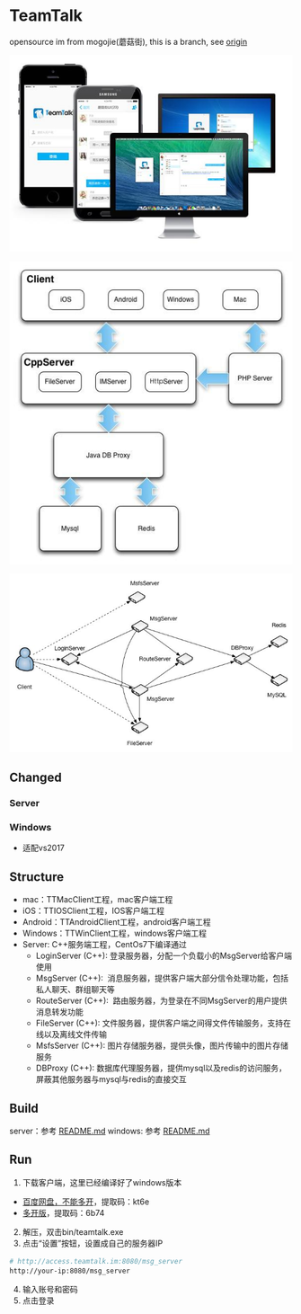 # TeamTalk

opensource im from mogojie(蘑菇街), this is a branch, see [origin](https://github.com/meili/TeamTalk)

![teamtalk-screenhost](./doc/teamtalk-screenhost.jpeg)

![server-arch1](./doc/server-arch1.jpeg)

![server-arch2](./doc/server-arch2.jpg)

## Changed

### Server

### Windows

- 适配vs2017

## Structure

- mac：TTMacClient工程，mac客户端工程
- iOS：TTIOSClient工程，IOS客户端工程
- Android：TTAndroidClient工程，android客户端工程
- Windows：TTWinClient工程，windows客户端工程
- Server: C++服务端工程，CentOs7下编译通过
    - LoginServer (C++): 登录服务器，分配一个负载小的MsgServer给客户端使用
    - MsgServer (C++):  消息服务器，提供客户端大部分信令处理功能，包括私人聊天、群组聊天等
    - RouteServer (C++):  路由服务器，为登录在不同MsgServer的用户提供消息转发功能
    - FileServer (C++): 文件服务器，提供客户端之间得文件传输服务，支持在线以及离线文件传输
    - MsfsServer (C++): 图片存储服务器，提供头像，图片传输中的图片存储服务
    - DBProxy (C++): 数据库代理服务器，提供mysql以及redis的访问服务，屏蔽其他服务器与mysql与redis的直接交互

## Build

server：参考 [README.md](./server/src/README.md)
windows: 参考 [README.md](./win-client/README.md)

## Run

1. 下载客户端，这里已经编译好了windows版本
- [百度网盘，不能多开](https://pan.baidu.com/s/1tjlN_BF1H9QcEEykGbwDbw)，提取码：kt6e
- [多开版](https://pan.baidu.com/s/1DAgeWBooQkGlxHxN90HyZg)，提取码：6b74
2. 解压，双击bin/teamtalk.exe
3. 点击“设置”按钮，设置成自己的服务器IP
```bash
# http://access.teamtalk.im:8080/msg_server
http://your-ip:8080/msg_server
```

4. 输入账号和密码
5. 点击登录